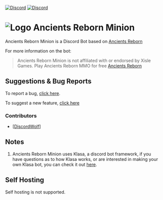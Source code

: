 [![Discord](https://i.imgur.com/AWqUL0x.png)](https://discord.gg/bGMxSxUFRC) [![Discord](https://i.imgur.com/OcOyprP.png)](https://discord.gg/bGMxSxUFRC)

# ![Logo](https://i.imgur.com/VLvOEwo.png) Ancients Reborn Minion

Ancients Reborn Minion is a Discord Bot based on [Ancients Reborn](https://discord.gg/R7tYXDDkdQ)

For more information on the bot: 

> Ancients Reborn Minion is not affiliated with or endorsed by Xisle Games. Play Ancients Reborn MMO for free [Ancients Reborn](https://discord.gg/R7tYXDDkdQ)

## Suggestions & Bug Reports

To report a bug, [click here](https://github.com/discordwolf-bots/ancientsreborn/issues/new?labels=feature+request&template=bug.md).

To suggest a new feature, [click here](https://github.com/discordwolf-bots/ancientsreborn/issues/new?labels=feature+request&template=feature.md)

### Contributors

-   [[DiscordWolf](https://github.com/discordwolf-bots)]

## Notes

1.  Ancients Reborn Minion uses Klasa, a discord bot framework, if you have questions as to how Klasa works, or are interested in making your own Klasa bot, you can check it out [here](https://klasa.js.org/#/).

## Self Hosting

Self hosting is not supported.
